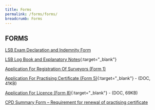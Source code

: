 ```yaml
---
title: Forms
permalink: /forms/forms/
breadcrumb: Forms
---
```

## FORMS

[LSB Exam Declaration and Indemnity Form](/files/lsb_exam_declaration_indemnity_form_2023.pdf)

[LSB Log Book and Explanatory Notes](/files/LSBLogBookandExplanatoryNotes-v1.3.docx){:target="_blank"}

[Application For Registration Of Surveyors (Form 1)](https://go.gov.sg/application-for-registration-of-surveyors-form-1)
<br>

[Application For Practising Certificate (Form 5)](/files/linkclickbc26.doc){:target="_blank"} - (DOC, 41KB)

[Application For Licence (Form 8)](/files/linkclick32a1.doc){:target="_blank"} - (DOC, 69KB)

[CPD Summary Form – Requirement for renewal of practising certificate](/files/CPD_Summary_Form_Apr2022_Final_Published.pdf)